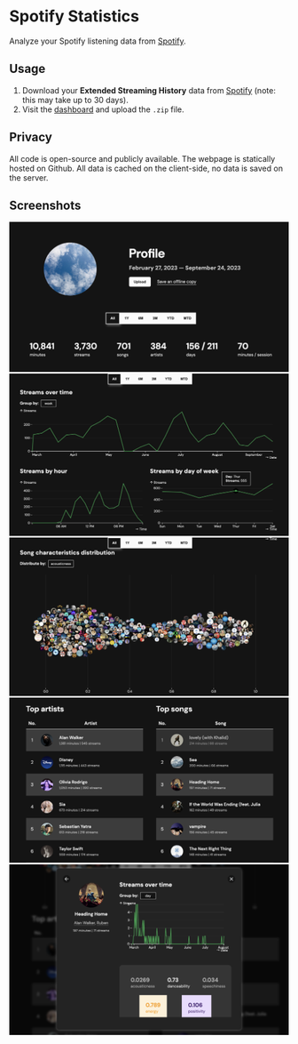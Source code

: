 # Spotify Statistics

Analyze your Spotify listening data from [Spotify](https://www.spotify.com/us/account/privacy/).

## Usage
1. Download your **Extended Streaming History** data from [Spotify](https://www.spotify.com/us/account/privacy/) (note:
   this may take up to 30 days).
2. Visit the [dashboard](https://chjus.github.io/SpotifyStatistics/) and upload the `.zip` file.

## Privacy

All code is open-source and publicly available. The webpage is statically hosted on Github. All data is cached on the
client-side,
no data is saved on the server.

## Screenshots
![](example/1.png)
![](example/2.png)
![](example/3.png)
![](example/4.png)
![](example/5.png)

